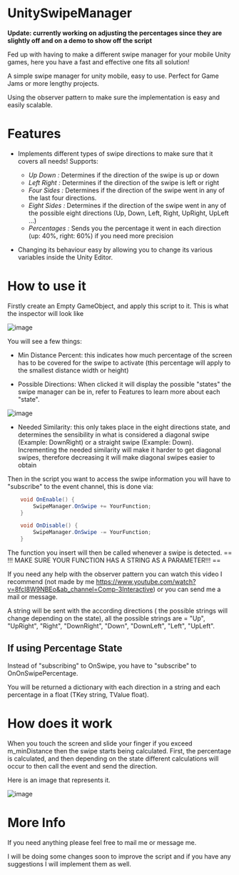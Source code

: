 # UnitySwipeManager
**Update: currently working on adjusting the percentages since they are slightly off and on a demo to show off the script**

Fed up with having to make a different swipe manager for your mobile Unity games, here you have a fast and effective one fits all solution!

A simple swipe manager for unity mobile, easy to use. Perfect for Game Jams or more lengthy projects.

Using the observer pattern to make sure the implementation is easy and easily scalable.

# Features 
- Implements different types of swipe directions to make sure that it covers all needs!
  Supports:
    - *Up Down :* Determines if the direction of the swipe is up or down
    - *Left Right :* Determines if the direction of the swipe is left or right
    - *Four Sides :* Determines if the direction of the swipe went in any of the last four directions.
    - *Eight Sides :*  Determines if the direction of the swipe went in any of the possible eight directions (Up, Down, Left, Right, UpRight, UpLeft ...)
    - *Percentages :* Sends you the percentage it went in each direction (up: 40%, right: 60%) if you need more precision

- Changing its behaviour easy by allowing you to change its various variables inside the Unity Editor. 

# How to use it

Firstly create an Empty GameObject, and apply this script to it. This is what the inspector will look like 

![image](https://user-images.githubusercontent.com/107070295/213000276-92b3e88b-fc8c-4c81-99a3-3064fa071b37.png)

You will see a few things:
- Min Distance Percent: this indicates how much percentage of the screen has to be covered for the swipe to activate (this percentage will apply to the smallest distance width or height)

- Possible Directions: When clicked it will display the possible "states" the swipe manager can be in, refer to Features to learn more about each "state".

![image](https://user-images.githubusercontent.com/107070295/213000875-0c7a0b36-2335-466c-ac01-583b0eb670c6.png)

- Needed Similarity: this only takes place in the eight directions state, and determines the sensibility in what is considered a diagonal swipe (Example: DownRight) or a straight swipe (Example: Down). Incrementing the needed similarity will make it harder to get diagonal swipes, therefore decreasing it will make diagonal swipes easier to obtain

Then in the script you want to access the swipe information you will have to "subscribe" to the event channel, this is done via:

```C#
    void OnEnable() {
        SwipeManager.OnSwipe += YourFunction;
    }

    void OnDisable() {
        SwipeManager.OnSwipe -= YourFunction;
    }
```

The function you insert will then be called whenever a swipe is detected. == !!! MAKE SURE YOUR FUNCTION HAS A STRING AS A PARAMETER!!! ==

If you need any help with the observer pattern you can watch this video I recommend (not made by me https://www.youtube.com/watch?v=8fcI8W9NBEo&ab_channel=Comp-3Interactive) or you can send me a mail or message.

A string will be sent with the according directions ( the possible strings will change depending on the state), all the possible strings are = "Up", "UpRight", "Right", "DownRight", "Down", "DownLeft", "Left", "UpLeft".


## If using Percentage State

Instead of "subscribing" to OnSwipe, you have to "subscribe" to OnOnSwipePercentage. 

You will be returned a dictionary with each direction in a string and each percentage in a float (TKey string, TValue float). 


# How does it work 

When you touch the screen and slide your finger if you exceed m_minDistance then the swipe starts being calculated. First, the percentage is calculated, and then depending on the state different calculations will occur to then call the event and send the direction.

Here is an image that represents it.

![image](https://user-images.githubusercontent.com/107070295/213020609-8f0d92dd-0e5d-4db7-a619-64bfa4f52321.png)


# More Info 

If you need anything please feel free to mail me or message me.

I will be doing some changes soon to improve the script and if you have any suggestions I will implement them as well.


